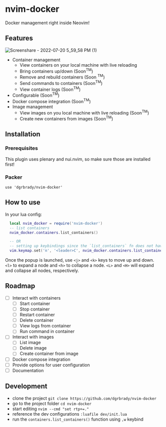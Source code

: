 # nvim-docker

Docker management right inside Neovim!

## Features


![Screenshare - 2022-07-20 5_59_58 PM (1)](https://user-images.githubusercontent.com/38011308/180091781-a23adf85-a159-4caa-b2a9-4abe021a1ff4.gif)


- Container management
  - View containers on your local machine with live reloading
  - Bring containers up/down (Soon<sup>TM</sup>)
  - Remove and rebuild containers (Soon <sup>TM</sup>)
  - Send commands to containers (Soon<sup>TM</sup>)
  - View container logs (Soon<sup>TM</sup>)
- Configurable (Soon<sup>TM</sup>)
- Docker compose integration (Soon<sup>TM</sup>)
- Image management
  - View images on you local machine with live reloading (Soon<sup>TM</sup>)
  - Create new containers from images (Soon<sup>TM</sup>)
  
## Installation

### Prerequisites

This plugin uses plenary and nui.nvim, so make sure those are installed first!

### Packer

`use 'dgrbrady/nvim-docker'`

## How to use

In your lua config:  

```lua
  local nvim_docker = require('nvim-docker')
  -- list containers
  nvim_docker.containers.list_containers()

  -- OR
  -- setting up keybindings since the `list_containers` fn does not have a default binding
  vim.keymap.set('n', '<leader>C', nvim_docker.containers.list_containers)
```

Once the popup is launched, use `<j>` and `<k>` keys to move up and down. `<l>` to expand a node and `<h>` to collapse a node. `<L>` and `<H>` will expand and collapse all nodes, respectively.

## Roadmap

- [ ] Interact with containers
  - [ ] Start container
  - [ ] Stop container
  - [ ] Restart container
  - [ ] Delete container
  - [ ] View logs from container
  - [ ] Run command in container
- [ ] Interact with images
  - [ ] List image
  - [ ] Delete image
  - [ ] Create container from image
- [ ] Docker compose integration
- [ ] Provide options for user configuration
- [ ] Documentation

## Development

* clone the project `git clone https://github.com/dgrbrady/nvim-docker`
* go to the project folder `cd nvim-docker`
* start editing `nvim --cmd "set rtp+=."`
* reference the dev configurations `:luafile dev/init.lua`
* run the `containers.list_containers()` function using `,w` keybind
